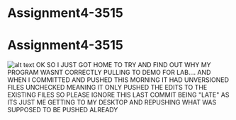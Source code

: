 # Assignment4-3515
# Assignment4-3515
![alt text](https://media.discordapp.net/attachments/682927634904252474/897955029913313321/unknown.png?width=1618&height=910)
OK SO I JUST GOT HOME TO TRY AND FIND OUT WHY MY PROGRAM WASNT CORRECTLY PULLING TO DEMO FOR LAB.... AND WHEN I COMMITTED AND PUSHED THIS MORNING IT HAD UNVERSIONED FILES UNCHECKED MEANING IT ONLY PUSHED THE EDITS TO THE EXISTING FILES SO PLEASE IGNORE THIS LAST COMMIT BEING "LATE" AS ITS JUST ME GETTING TO MY DESKTOP AND REPUSHING WHAT WAS SUPPOSED TO BE PUSHED ALREADY
